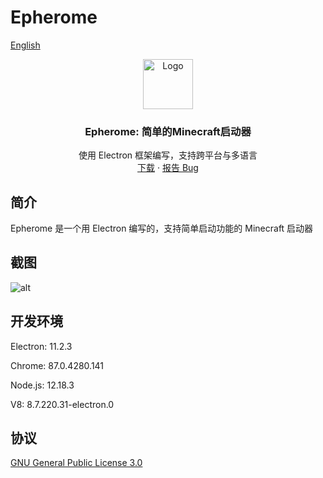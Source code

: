 # Epherome

[English](README.md)

<p align="center">
  <img src="images/lantern.png" alt="Logo" width="80" height="80">

  <h3 align="center">Epherome: 简单的Minecraft启动器</h3>
  <p align="center">
    使用 Electron 框架编写，支持跨平台与多语言
    <br/>
    <a href="https://github.com/ResetPower/Epherome/releases">下载</a>
    ·
    <a href="https://github.com/ResetPower/Epherome/issues">报告 Bug</a>
  </p>
</p>

## 简介

Epherome 是一个用 Electron 编写的，支持简单启动功能的 Minecraft 启动器

## 截图

![alt](images/HomeVue_zh_cn.png)

## 开发环境

Electron: 11.2.3

Chrome: 87.0.4280.141

Node.js: 12.18.3

V8: 8.7.220.31-electron.0

## 协议

[GNU General Public License 3.0](LICENSE)
